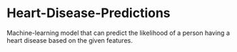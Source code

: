 # Heart-Disease-Predictions
Machine-learning model that can predict the likelihood of a person having a heart disease based on the given features.
